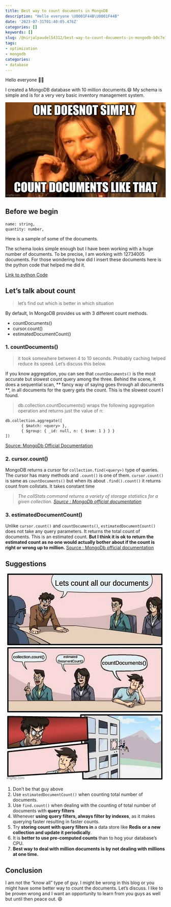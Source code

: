 ```yaml
---
title: Best way to count documents in MongoDB
description: "Hello everyone \U0001F44B\U0001F44B"
date: '2023-07-31T01:40:05.476Z'
categories: []
keywords: []
slug: /@nirjalpaudel54312/best-way-to-count-documents-in-mongodb-b0c7e7861286
tags:
- optimization
- mongodb
categories:
- database
---
```


Hello everyone 👋👋

I created a MongoDB database with 10 million documents.😄 My schema is simple and is for a very very basic inventory management system.

![](img/0__JogoK9GIXwjCikNF.png)

## Before we begin
```
name: string,
quantity: number,
```
Here is a sample of some of the documents.

The schema looks simple enough but I have been working with a huge number of documents. To be precise, I am working with 12734005 documents. For those wondering how did I insert these documents here is the python code that helped me did it.

[Link to python Code](https://pastebin.com/8dmqMYc9)

## Let’s talk about count

> let’s find out which is better in which situation

By default, In MongoDB provides us with 3 different count methods.

*   countDocuments()
*   cursor.count()
*   estimatedDocumentCount()

### 1. countDocuments()

> it took somewhere between 4 to 10 seconds. Probably caching helped reduce its speed. Let’s discuss this below.

If you know aggregation, you can see that `countDocuments()` is the most accurate but slowest count query among the three. Behind the scene, it does a sequential scan, \*\* fancy way of saying goes through all documents \*\*, in all documents for the query gets the count. This is the slowest count I found.

> db.collection.countDocuments() wraps the following aggregation operation and returns just the value of n:
```
db.collection.aggregate([
       { $match: <query> },
       { $group: { _id: null, n: { $sum: 1 } } }
])
```
[Source: MongoDb Official Documentation](https://docs.mongodb.com/manual/reference/method/db.collection.countDocuments/)

### 2\. cursor.count()

MongoDB returns a cursor for `collection.find(<query>)` type of queries. The cursor has many methods and `.count()` is one of them. `cursor.count()` is same as `countDocuments()` but when its about `.find().count()` it returns count from collstats. It takes constant time

> _The collStats command returns a variety of storage statistics for a given collection._ [_Source : MongoDb official documentation_](https://docs.mongodb.com/manual/reference/command/collStats/)

### 3\. estimatedDocumentCount()

Unlike `cursor.count()` and `countDocuments()`, `estimatedDocumentCount()` does not take any query parameters. It returns the total count of documents. This is an estimated count. **But I think it is ok to return the estimated count as no one would actually bother about if the count is right or wrong up to million.** [Source : MongoDb official documentation](https://docs.mongodb.com/manual/reference/method/db.collection.estimatedDocumentCount/)

## Suggestions

![](img/0__v0VOFTfI0YYcrH1d.png)

1.  Don’t be that guy above
2.  Use `estimatedDocumentCount()` when counting total number of documents.
3.  Use `find.count()` when dealing with the counting of total number of documents with **query filters**
4.  Whenever **using query filters, always filter by indexes**, as it makes querying faster resulting in faster counts.
5.  Try **storing count with query filters in** a data store like **Redis or a new collection and update it periodically**.
6.  It is **better to use pre-computed counts** than to hog your database’s CPU.
7.  **Best way to deal with million documents is by not dealing with millions at one time.**

## Conclusion

I am not the “know all” type of guy. I might be wrong in this blog or you might have some better way to count the documents. Let’s discuss. I like to be proven wrong and I want an opportunity to learn from you guys as well but until then peace out. 😄
